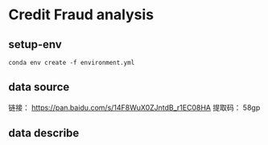 # Credit Fraud analysis

## setup-env

```
conda env create -f environment.yml
```

## data source

链接： https://pan.baidu.com/s/14F8WuX0ZJntdB_r1EC08HA 提取码： 58gp

## data describe
